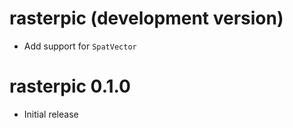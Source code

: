 # rasterpic (development version)

-   Add support for `SpatVector`

# rasterpic 0.1.0

-   Initial release
